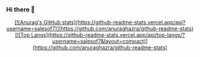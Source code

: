 ### Hi there 👋

<div align="center">
  <a href="https://github.com/salesof7">
  [![Anurag's GitHub stats](https://github-readme-stats.vercel.app/api?username=salesof7)](https://github.com/anuraghazra/github-readme-stats)
  [![Top Langs](https://github-readme-stats.vercel.app/api/top-langs/?username=salesof7&layout=compact)](https://github.com/anuraghazra/github-readme-stats)

</div>
